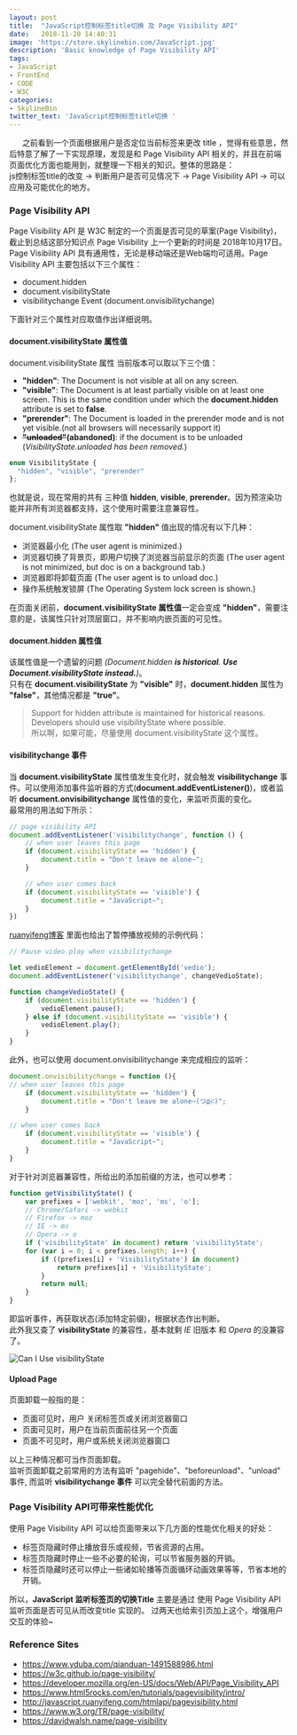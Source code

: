 ```yaml
---
layout: post
title:  "JavaScript控制标签title切换 及 Page Visibility API"
date:   2018-11-20 14:40:31
image: 'https://store.skylinebin.com/JavaScript.jpg'
description: 'Basic knowledge of Page Visibility API'
tags:
- JavaScript
- FrontEnd
- CODE
- W3C
categories:
- SkylineBin
twitter_text: 'JavaScript控制标签title切换 '
---  
```


&nbsp;&nbsp;&nbsp;&nbsp;&nbsp;&nbsp;之前看到一个页面根据用户是否定位当前标签来更改 title ，觉得有些意思，然后特意了解了一下实现原理，发现是和 Page Visibility API 相关的，并且在前端页面优化方面也能用到，就整理一下相关的知识。整体的思路是：  
js控制标签title的改变 -> 判断用户是否可见情况下 -> Page Visibility API -> 可以应用及可能优化的地方。

### Page Visibility API
Page Visibility API 是 W3C 制定的一个页面是否可见的草案(Page Visibility)， 截止到总结这部分知识点 Page Visibility 上一个更新的时间是 2018年10月17日。  
Page Visibility API 具有通用性，无论是移动端还是Web端均可适用。Page Visibility API 主要包括以下三个属性：  
- document.hidden  
- document.visibilityState  
- visibilitychange Event (document.onvisibilitychange)  

下面针对三个属性对应取值作出详细说明。

#### document.visibilityState 属性值  
document.visibilityState 属性 当前版本可以取以下三个值：  
- **"hidden"**:  The Document is not visible at all on any screen.  
- **"visible"**:  The Document is at least partially visible on at least one screen. This is the same condition under which the **document.hidden** attribute is set to **false**.  
- **"prerender"**: The Document is loaded in the prerender mode and is not yet visible.(not all browsers will necessarily support it)  
- **~~"unloaded"~~(abandoned)**:  if the document is to be unloaded (*VisibilityState.unloaded has been removed.*)  

```javascript
enum VisibilityState {
  "hidden", "visible", "prerender"
};
```
也就是说，现在常用的共有 三种值 **hidden**, **visible**, **prerender**。因为预渲染功能并非所有浏览器都支持，这个使用时需要注意兼容性。

document.visibilityState 属性取 **"hidden"** 值出现的情况有以下几种：  
- 浏览器最小化 (The user agent is minimized.)  
- 浏览器切换了背景页，即用户切换了浏览器当前显示的页面 (The user agent is not minimized, but doc is on a background tab.)  
- 浏览器即将卸载页面 (The user agent is to unload doc.)  
- 操作系统触发锁屏 (The Operating System lock screen is shown.)  

在页面关闭前，**document.visibilityState 属性值**一定会变成 **"hidden"**，需要注意的是，该属性只针对顶层窗口，并不影响内嵌页面的可见性。  

#### document.hidden 属性值  
该属性值是一个遗留的问题 *(Document.hidden **is historical**. **Use Document.visibilityState instead.**)*。  
只有在 **document.visibilityState** 为 **"visible"** 时，**document.hidden** 属性为 **"false"**，其他情况都是 **"true"**。  
>  Support for hidden attribute is maintained for historical reasons. Developers should use visibilityState where possible.  
所以啊，如果可能，尽量使用 document.visibilityState 这个属性。  

#### visibilitychange 事件  
当 **document.visibilityState** 属性值发生变化时，就会触发 **visibilitychange** 事件。可以使用添加事件监听器的方式(**document.addEventListener()**)，或者监听 **document.onvisibilitychange** 属性值的变化，来监听页面的变化。  
最常用的用法如下所示：  
```javascript
// page visibility API
document.addEventListener('visibilitychange', function () {
    // when user leaves this page
    if (document.visibilityState == 'hidden') {
        document.title = "Don't leave me alone~";
    }

    // when user comes back
    if (document.visibilityState == 'visible') {
        document.title = "JavaScript~";
    }
})
```  

[ruanyifeng博客](http://javascript.ruanyifeng.com/htmlapi/pagevisibility.html) 里面也给出了暂停播放视频的示例代码：  
```javascript
// Pause video play when visibilitychange

let vedioElement = document.getElementById('vedio');
document.addEventListener('visibilitychange', changeVedioState);

function changeVedioState() {
    if (document.visibilityState == 'hidden') {
        vedioElement.pause();
    } else if (document.visibilityState == 'visible') {
        vedioElement.play();
    }
}
```

此外，也可以使用 document.onvisibilitychange 来完成相应的监听：  
```javascript
document.onvisibilitychange = function (){
// when user leaves this page
    if (document.visibilityState == 'hidden') {
        document.title = "Don't leave me alone~(つд⊂)";
    }

// when user comes back
    if (document.visibilityState == 'visible') {
        document.title = "JavaScript~";
    }
}
```

对于针对浏览器兼容性，所给出的添加前缀的方法，也可以参考：  
```javascript
function getVisibilityState() {
    var prefixes = ['webkit', 'moz', 'ms', 'o'];
    // Chrome/Safari -> webkit
    // Firefox -> moz
    // IE -> ms
    // Opera -> o
    if ('visibilityState' in document) return 'visibilityState';
    for (var i = 0; i < prefixes.length; i++) {
        if ((prefixes[i] + 'VisibilityState') in document)
            return prefixes[i] + 'VisibilityState';
        }
        return null;
    }
}
```
即监听事件，再获取状态(添加特定前缀)，根据状态作出判断。  
此外我又查了 **visibilityState** 的兼容性，基本就剩 *IE* 旧版本 和 *Opera* 的没兼容了。  

![Can I Use visibilityState](https://store.skylinebin.com/image/blog/CanIUseVisibilityState.png)  

#### Upload Page  
页面卸载一般指的是：  
- 页面可见时，用户 关闭标签页或关闭浏览器窗口  
- 页面可见时，用户在当前页面前往另一个页面  
- 页面不可见时，用户或系统关闭浏览器窗口  

以上三种情况都可当作页面卸载。  
监听页面卸载之前常用的方法有监听 "pagehide"、"beforeunload"、"unload" 事件, 而监听 **visibilitychange 事件** 可以完全替代前面的方法。

### Page Visibility API可带来性能优化  
使用 Page Visibility API 可以给页面带来以下几方面的性能优化相关的好处：  
- 标签页隐藏时停止播放音乐或视频，节省资源的占用。  
- 标签页隐藏时停止一些不必要的轮询，可以节省服务器的开销。  
- 标签页隐藏时还可以停止一些诸如轮播等页面循环动画效果等等，节省本地的开销。  

所以，**JavaScript 监听标签页的切换Title** 主要是通过 使用 Page Visibility API 监听页面是否可见从而改变title 实现的。 过两天也给索引页加上这个，增强用户交互的体验~


### Reference Sites  
- https://www.yduba.com/qianduan-1491588986.html  
- https://w3c.github.io/page-visibility/  
- https://developer.mozilla.org/en-US/docs/Web/API/Page_Visibility_API  
- https://www.html5rocks.com/en/tutorials/pagevisibility/intro/  
- http://javascript.ruanyifeng.com/htmlapi/pagevisibility.html  
- https://www.w3.org/TR/page-visibility/  
- https://davidwalsh.name/page-visibility  

